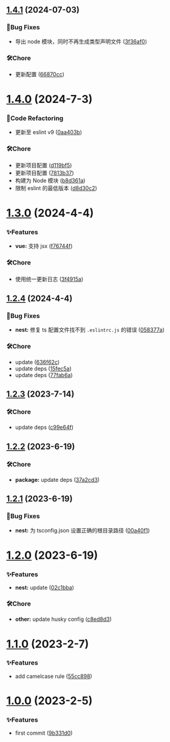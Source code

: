 ## [1.4.1](https://github.com/Noah-Ywh/eslint-config/compare/v1.4.0...v1.4.1) (2024-07-03)

### 🐛Bug Fixes

- 导出 node 模块，同时不再生成类型声明文件 ([3f36af0](https://github.com/Noah-Ywh/eslint-config/commit/3f36af05e286d8d30181ad88f24235e68397db4f))

### 🛠️Chore

- 更新配置 ([66870cc](https://github.com/Noah-Ywh/eslint-config/commit/66870cc58de9dd38379e6789d851d4bca3c31ae7))

# [1.4.0](https://github.com/Noah-Ywh/eslint-config/compare/v1.3.0...v1.4.0) (2024-7-3)

### 🔨Code Refactoring

- 更新至 eslint v9 ([0aa403b](https://github.com/Noah-Ywh/eslint-config/commit/0aa403bf7cb4ca1f707e6cdea8859000a40f5e85))

### 🛠️Chore

- 更新项目配置 ([d119bf5](https://github.com/Noah-Ywh/eslint-config/commit/d119bf5201f20df6c8d685032ae6672bbd4ec863))
- 更新项目配置 ([7813b37](https://github.com/Noah-Ywh/eslint-config/commit/7813b370c28608f3f551f478b467561199efe91e))
- 构建为 Node 模块 ([b8d361a](https://github.com/Noah-Ywh/eslint-config/commit/b8d361a0ff58ed24273b1b3b853b52fa387bde6b))
- 限制 eslint 的最低版本 ([d8d30c2](https://github.com/Noah-Ywh/eslint-config/commit/d8d30c2ae3bc83ebc71a9c9d1ce13fac1b356135))

# [1.3.0](https://github.com/Noah-Ywh/eslint-config/compare/v1.2.4...v1.3.0) (2024-4-4)

### ✨Features

- **vue:** 支持 jsx ([f76744f](https://github.com/Noah-Ywh/eslint-config/commit/f76744fd75d8b8d08d97b8a67854fb2441fae2d0))

### 🛠️Chore

- 使用统一更新日志 ([3f4915a](https://github.com/Noah-Ywh/eslint-config/commit/3f4915a50ffc96e4881b0ef92e89744e89d7f257))

## [1.2.4](https://github.com/Noah-Ywh/eslint-config/compare/v1.2.3...v1.2.4) (2024-4-4)

### 🐛Bug Fixes

- **nest:** 修复 ts 配置文件找不到 `.eslintrc.js` 的错误 ([058377a](https://github.com/Noah-Ywh/eslint-config/commit/058377a594104f6efef112cc1928696e9a32c724))

### 🛠️Chore

- update ([636f62c](https://github.com/Noah-Ywh/eslint-config/commit/636f62c0394446c2a020ef46469c8376d9991753))
- update deps ([15fec5a](https://github.com/Noah-Ywh/eslint-config/commit/15fec5af0eef5d838f3a244f2bfdd5b168265391))
- update deps ([77fab6a](https://github.com/Noah-Ywh/eslint-config/commit/77fab6a8fcbce63bba473b7046d75f1aa5229b59))

## [1.2.3](https://github.com/Noah-Ywh/eslint-config/compare/v1.2.2...v1.2.3) (2023-7-14)

### 🛠️Chore

- update deps ([c99e64f](https://github.com/Noah-Ywh/eslint-config/commit/c99e64f91717c0933433915a3ad765c81b187de0))

## [1.2.2](https://github.com/Noah-Ywh/eslint-config/compare/v1.2.1...v1.2.2) (2023-6-19)

### 🛠️Chore

- **package:** update deps ([37a2cd3](https://github.com/Noah-Ywh/eslint-config/commit/37a2cd387452e7db68b050cafa5a873d00ebca85))

## [1.2.1](https://github.com/Noah-Ywh/eslint-config/compare/v1.2.0...v1.2.1) (2023-6-19)

### 🐛Bug Fixes

- **nest:** 为 tsconfig.json 设置正确的根目录路径 ([00a40f1](https://github.com/Noah-Ywh/eslint-config/commit/00a40f1ff74edf6d10ef389a2e7a96472966457f))

# [1.2.0](https://github.com/Noah-Ywh/eslint-config/compare/v1.1.0...v1.2.0) (2023-6-19)

### ✨Features

- **nest:** update ([02c1bba](https://github.com/Noah-Ywh/eslint-config/commit/02c1bbafc91cb234816f8b9f9609c05621231791))

### 🛠️Chore

- **other:** update husky config ([c8ed8d3](https://github.com/Noah-Ywh/eslint-config/commit/c8ed8d30e15ce6162a2e2aaa49a1d941c7a47276))

# [1.1.0](https://github.com/Noah-Ywh/eslint-config/compare/v1.0.0...v1.1.0) (2023-2-7)

### ✨Features

- add camelcase rule ([55cc898](https://github.com/Noah-Ywh/eslint-config/commit/55cc898cc055f2100fc0c4f8079b202cf4a0d618))

# [1.0.0](https://github.com/Noah-Ywh/eslint-config/compare/9b331d0b7099af597bff47c0c4ff6063893051d7...v1.0.0) (2023-2-5)

### ✨Features

- first commit ([9b331d0](https://github.com/Noah-Ywh/eslint-config/commit/9b331d0b7099af597bff47c0c4ff6063893051d7))
